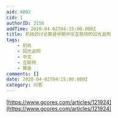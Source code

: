 ```yaml
---
aid: 4002
cid: 1
authorID: 2156
addTime: 2020-04-02T04:15:00.000Z
title: 机核的讨论算是早期中文互联网的回光返照
tags:
    - 机核
    - 回光返照
    - 中文
    - 互联网
    - 算是
comments: []
date: 2020-04-02T04:15:00.000Z
category: 问答
---
```


[https://www.gcores.com/articles/121924](https://www.gcores.com/articles/121924)
